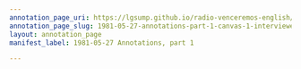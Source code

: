 ```yaml
---
annotation_page_uri: https://lgsump.github.io/radio-venceremos-english/annotations/1981-05-27-annotations-part-1-canvas-1-interviewer.json
annotation_page_slug: 1981-05-27-annotations-part-1-canvas-1-interviewer
layout: annotation_page
manifest_label: 1981-05-27 Annotations, part 1

---
```

